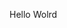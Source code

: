 Hello Wolrd





























































































































































































































































































































































































































































































































































































































































































































































































































































































































































































































































































































































































































































































































































































































































































































































































































































































































































































































































































































































































































































































































































































































































































































































































































































































































































































































































































































































































































































































































































































































































































































































































































































































































































































































































































































































































































































































































































































































































































































































































































































































































































































































































































































































































































































































































































































































































































































































































































